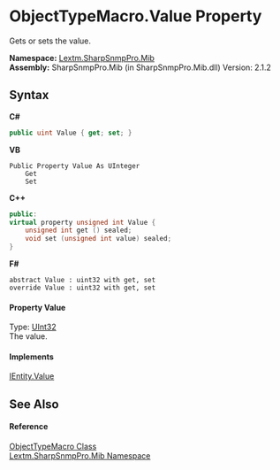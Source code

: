 # ObjectTypeMacro.Value Property 
 

Gets or sets the value.

**Namespace:**&nbsp;<a href="N_Lextm_SharpSnmpPro_Mib">Lextm.SharpSnmpPro.Mib</a><br />**Assembly:**&nbsp;SharpSnmpPro.Mib (in SharpSnmpPro.Mib.dll) Version: 2.1.2

## Syntax

**C#**<br />
``` C#
public uint Value { get; set; }
```

**VB**<br />
``` VB
Public Property Value As UInteger
	Get
	Set
```

**C++**<br />
``` C++
public:
virtual property unsigned int Value {
	unsigned int get () sealed;
	void set (unsigned int value) sealed;
}
```

**F#**<br />
``` F#
abstract Value : uint32 with get, set
override Value : uint32 with get, set
```


#### Property Value
Type: <a href="https://docs.microsoft.com/dotnet/api/system.uint32" target="_blank" rel="noopener noreferrer">UInt32</a><br />The value.

#### Implements
<a href="P_Lextm_SharpSnmpPro_Mib_IEntity_Value">IEntity.Value</a><br />

## See Also


#### Reference
<a href="T_Lextm_SharpSnmpPro_Mib_ObjectTypeMacro">ObjectTypeMacro Class</a><br /><a href="N_Lextm_SharpSnmpPro_Mib">Lextm.SharpSnmpPro.Mib Namespace</a><br />